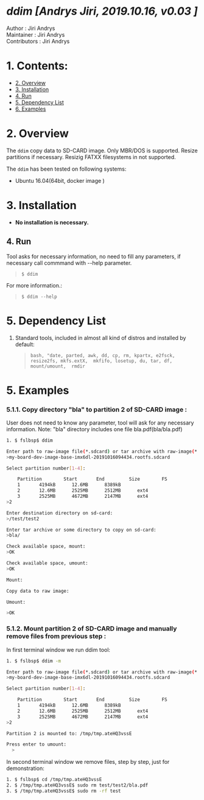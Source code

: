 
# *ddim [Andrys Jiri, 2019.10.16, v0.03 ]*  

 Author        : Jiri Andrys  
 Maintainer    : Jiri Andrys  
 Contributors  : Jiri Andrys  
  
# 1. Contents:

* [2. Overview](#2-overview)
* [3. Installation](#3-installation)
* [4. Run](#4-run)
* [5. Dependency List](#5-dependency-list)
* [6. Examples](#5-examples)

# 2. Overview
The `ddim` copy data to SD-CARD image. Only MBR/DOS is supported. 
Resize partitions if necessary. Resizig FATXX filesystems in not supported.

The `ddim` has been tested on following systems:  

  * Ubuntu 16.04(64bit, docker image )   

# 3. Installation

- **No installation is necessary.** 


## 4. Run

Tool asks for necessary information, no need to fill any parameters, if necessary call commmand with  --help parameter.  

>`$ ddim`  

For more information.:
>`$ ddim --help`  


# 5. Dependency List

1. Standard tools, included in almost all kind of distros and installed by default:  
   >` bash, "date, parted, awk, dd, cp, rm, kpartx, e2fsck, resize2fs, mkfs.extX, 
   mkfifo, losetup, du, tar, df, mount/umount,  rmdir `  

   
# 5. Examples 

### 5.1.1. Copy directory "bla" to partition 2 of SD-CARD image : 

User does not need to know any parameter, tool will ask for any necessary information.
Note: "bla" directory includes one file bla.pdf(bla/bla.pdf)

```bash
1. $ fslbsp$ ddim  

Enter path to raw-image file(*.sdcard) or tar archive with raw-image(*.tar.xz)
>my-board-dev-image-base-imx6dl-20191016094434.rootfs.sdcard

Select partition number[1-4]:

    Partition		 Start		 End		 Size		 FS
	1		4194kB		12.6MB		8389kB					
	2		12.6MB		2525MB		2512MB		ext4			
	3		2525MB		4672MB		2147MB		ext4			
>2

Enter destination directory on sd-card: 
>/test/test2

Enter tar archive or some directory to copy on sd-card: 
>bla/

Check available space, mount:
>OK

Check available space, umount:
>OK

Mount:

Copy data to raw image:

Umount:

>OK

```   

### 5.1.2. Mount partition 2 of SD-CARD image and manually remove files from previous step : 

In first terminal window we run ddim tool:  

```bash
1. $ fslbsp$ ddim -m 

Enter path to raw-image file(*.sdcard) or tar archive with raw-image(*.tar.xz)
>my-board-dev-image-base-imx6dl-20191016094434.rootfs.sdcard

Select partition number[1-4]:

    Partition		 Start		 End		 Size		 FS
	1		4194kB		12.6MB		8389kB					
	2		12.6MB		2525MB		2512MB		ext4			
	3		2525MB		4672MB		2147MB		ext4			
>2

Partition 2 is mounted to: /tmp/tmp.ateHQ3vssE

Press enter to umount:
  >

```   

In second terminal window we remove files, step by step, just for demonstration:  

```bash
1. $ fslbsp$ cd /tmp/tmp.ateHQ3vssE
2. $ /tmp/tmp.ateHQ3vssE$ sudo rm test/test2/bla.pdf
3. $ /tmp/tmp.ateHQ3vssE$ sudo rm -rf test
``` 

